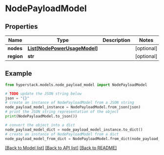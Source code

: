 # NodePayloadModel


## Properties

Name | Type | Description | Notes
------------ | ------------- | ------------- | -------------
**nodes** | [**List[NodePowerUsageModel]**](NodePowerUsageModel.md) |  | [optional] 
**region** | **str** |  | [optional] 

## Example

```python
from hyperstack.models.node_payload_model import NodePayloadModel

# TODO update the JSON string below
json = "{}"
# create an instance of NodePayloadModel from a JSON string
node_payload_model_instance = NodePayloadModel.from_json(json)
# print the JSON string representation of the object
print(NodePayloadModel.to_json())

# convert the object into a dict
node_payload_model_dict = node_payload_model_instance.to_dict()
# create an instance of NodePayloadModel from a dict
node_payload_model_from_dict = NodePayloadModel.from_dict(node_payload_model_dict)
```
[[Back to Model list]](../README.md#documentation-for-models) [[Back to API list]](../README.md#documentation-for-api-endpoints) [[Back to README]](../README.md)


